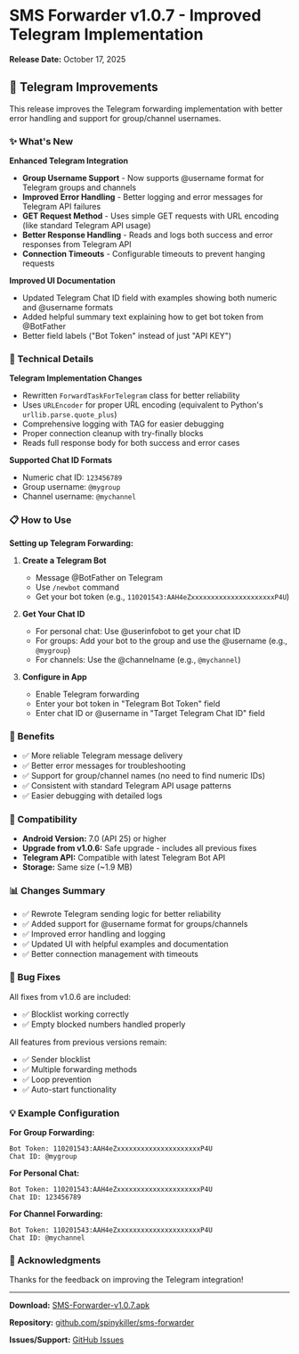 # SMS Forwarder v1.0.7 - Improved Telegram Implementation

**Release Date:** October 17, 2025

## 📱 Telegram Improvements

This release improves the Telegram forwarding implementation with better error handling and support for group/channel usernames.

### ✨ What's New

**Enhanced Telegram Integration**
- **Group Username Support** - Now supports @username format for Telegram groups and channels
- **Improved Error Handling** - Better logging and error messages for Telegram API failures
- **GET Request Method** - Uses simple GET requests with URL encoding (like standard Telegram API usage)
- **Better Response Handling** - Reads and logs both success and error responses from Telegram API
- **Connection Timeouts** - Configurable timeouts to prevent hanging requests

**Improved UI Documentation**
- Updated Telegram Chat ID field with examples showing both numeric and @username formats
- Added helpful summary text explaining how to get bot token from @BotFather
- Better field labels ("Bot Token" instead of just "API KEY")

### 🔧 Technical Details

**Telegram Implementation Changes**
- Rewritten `ForwardTaskForTelegram` class for better reliability
- Uses `URLEncoder` for proper URL encoding (equivalent to Python's `urllib.parse.quote_plus`)
- Comprehensive logging with TAG for easier debugging
- Proper connection cleanup with try-finally blocks
- Reads full response body for both success and error cases

**Supported Chat ID Formats**
- Numeric chat ID: `123456789`
- Group username: `@mygroup`
- Channel username: `@mychannel`

### 📋 How to Use

**Setting up Telegram Forwarding:**

1. **Create a Telegram Bot**
   - Message @BotFather on Telegram
   - Use `/newbot` command
   - Get your bot token (e.g., `110201543:AAH4eZxxxxxxxxxxxxxxxxxxxxxP4U`)

2. **Get Your Chat ID**
   - For personal chat: Use @userinfobot to get your chat ID
   - For groups: Add your bot to the group and use the @username (e.g., `@mygroup`)
   - For channels: Use the @channelname (e.g., `@mychannel`)

3. **Configure in App**
   - Enable Telegram forwarding
   - Enter your bot token in "Telegram Bot Token" field
   - Enter chat ID or @username in "Target Telegram Chat ID" field

### 🎯 Benefits

- ✅ More reliable Telegram message delivery
- ✅ Better error messages for troubleshooting
- ✅ Support for group/channel names (no need to find numeric IDs)
- ✅ Consistent with standard Telegram API usage patterns
- ✅ Easier debugging with detailed logs

### 🔄 Compatibility

- **Android Version:** 7.0 (API 25) or higher
- **Upgrade from v1.0.6:** Safe upgrade - includes all previous fixes
- **Telegram API:** Compatible with latest Telegram Bot API
- **Storage:** Same size (~1.9 MB)

### 📊 Changes Summary

- ✅ Rewrote Telegram sending logic for better reliability
- ✅ Added support for @username format for groups/channels
- ✅ Improved error handling and logging
- ✅ Updated UI with helpful examples and documentation
- ✅ Better connection management with timeouts

### 🐛 Bug Fixes

All fixes from v1.0.6 are included:
- ✅ Blocklist working correctly
- ✅ Empty blocked numbers handled properly

All features from previous versions remain:
- ✅ Sender blocklist
- ✅ Multiple forwarding methods
- ✅ Loop prevention
- ✅ Auto-start functionality

### 💡 Example Configuration

**For Group Forwarding:**
```
Bot Token: 110201543:AAH4eZxxxxxxxxxxxxxxxxxxxxxP4U
Chat ID: @mygroup
```

**For Personal Chat:**
```
Bot Token: 110201543:AAH4eZxxxxxxxxxxxxxxxxxxxxxP4U
Chat ID: 123456789
```

**For Channel Forwarding:**
```
Bot Token: 110201543:AAH4eZxxxxxxxxxxxxxxxxxxxxxP4U
Chat ID: @mychannel
```

### 🙏 Acknowledgments

Thanks for the feedback on improving the Telegram integration!

---

**Download:** [SMS-Forwarder-v1.0.7.apk](releases/SMS-Forwarder-v1.0.7.apk)

**Repository:** [github.com/spinykiller/sms-forwarder](https://github.com/spinykiller/sms-forwarder)

**Issues/Support:** [GitHub Issues](https://github.com/spinykiller/sms-forwarder/issues)

